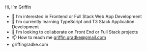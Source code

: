 Hi, I’m Griffin
- 👀 I’m interested in Frontend or Full Stack Web App Development
- 🌱 I’m currently learning TypeScript and T3 Stack Application Development
- 💞️ I’m looking to collaborate on Front End or Full Stack projects
- 📫 How to reach me griffin.gradke@gmail.com
- griffingradke.com


